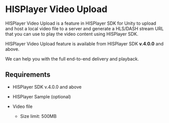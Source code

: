 # HISPlayer Video Upload

HISPlayer Video Upload is a feature in HISPlayer SDK for Unity to upload and host a local video file to a server and generate a HLS/DASH stream URL that you can use to play the video content using HISPlayer SDK. 

HISPlayer Video Upload feature is available from HISPlayer SDK **v.4.0.0** and above.

We can help you with the full end-to-end delivery and playback.

## Requirements

* HISPlayer SDK v.4.0.0 and above

* HISPlayer Sample (optional)

* Video file
  * Size limit: 500MB
